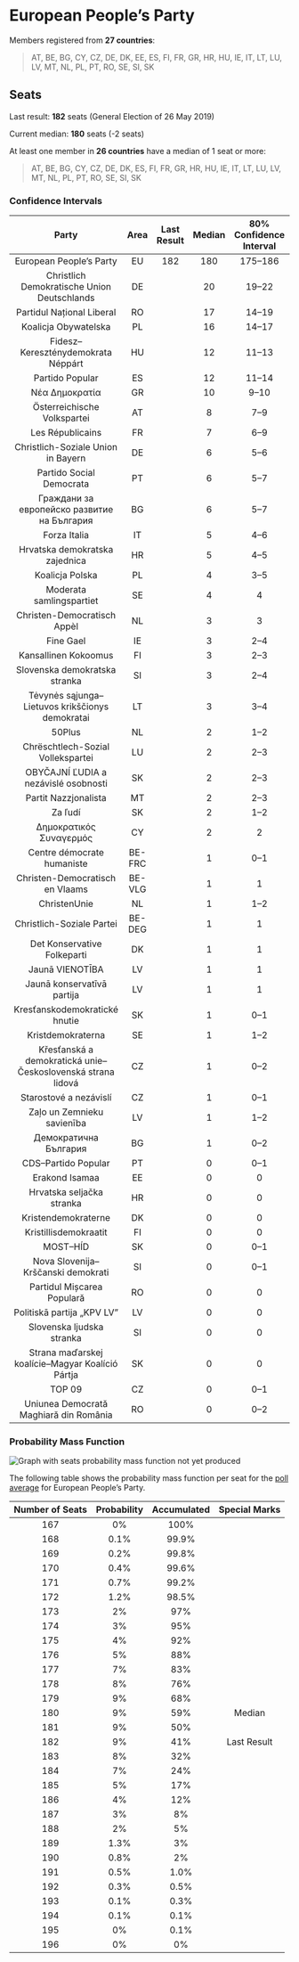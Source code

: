 # European People’s Party

Members registered from **27 countries**:

> AT, BE, BG, CY, CZ, DE, DK, EE, ES, FI, FR, GR, HR, HU, IE, IT, LT, LU, LV, MT, NL, PL, PT, RO, SE, SI, SK

## Seats

Last result: **182** seats (General Election of 26 May 2019)

Current median: **180** seats (-2 seats)

At least one member in **26 countries** have a median of 1 seat or more:

> AT, BE, BG, CY, CZ, DE, DK, ES, FI, FR, GR, HR, HU, IE, IT, LT, LU, LV, MT, NL, PL, PT, RO, SE, SI, SK

### Confidence Intervals

| Party | Area | Last Result | Median | 80% Confidence Interval | 90% Confidence Interval | 95% Confidence Interval | 99% Confidence Interval |
|:-----:|:----:|:-----------:|:------:|:-----------------------:|:-----------------------:|:-----------------------:|:-----------------------:|
| European People’s Party | EU | 182 | 180 | 175–186 | 174–188 | 172–189 | 170–192 |
| Christlich Demokratische Union Deutschlands | DE | | 20 | 19–22 | 19–24 | 18–24 | 17–24 |
| Partidul Național Liberal | RO | | 17 | 14–19 | 14–20 | 13–20 | 13–20 |
| Koalicja Obywatelska | PL | | 16 | 14–17 | 14–18 | 13–18 | 13–19 |
| Fidesz–Kereszténydemokrata Néppárt | HU | | 12 | 11–13 | 11–14 | 11–14 | 10–14 |
| Partido Popular | ES | | 12 | 11–14 | 10–14 | 10–14 | 9–15 |
| Νέα Δημοκρατία | GR | | 10 | 9–10 | 9–11 | 9–11 | 9–11 |
| Österreichische Volkspartei | AT | | 8 | 7–9 | 7–9 | 7–9 | 7–9 |
| Les Républicains | FR | | 7 | 6–9 | 6–9 | 5–9 | 5–10 |
| Christlich-Soziale Union in Bayern | DE | | 6 | 5–6 | 5–6 | 4–7 | 4–7 |
| Partido Social Democrata | PT | | 6 | 5–7 | 5–7 | 5–7 | 5–8 |
| Граждани за европейско развитие на България | BG | | 6 | 5–7 | 5–7 | 5–7 | 5–8 |
| Forza Italia | IT | | 5 | 4–6 | 4–6 | 4–7 | 0–8 |
| Hrvatska demokratska zajednica | HR | | 5 | 4–5 | 3–5 | 3–5 | 3–5 |
| Koalicja Polska | PL | | 4 | 3–5 | 3–5 | 3–5 | 3–6 |
| Moderata samlingspartiet | SE | | 4 | 4 | 3–5 | 3–5 | 3–5 |
| Christen-Democratisch Appèl | NL | | 3 | 3 | 3 | 2–3 | 2–4 |
| Fine Gael | IE | | 3 | 2–4 | 2–5 | 2–5 | 2–5 |
| Kansallinen Kokoomus | FI | | 3 | 2–3 | 2–3 | 2–3 | 2–3 |
| Slovenska demokratska stranka | SI | | 3 | 2–4 | 2–4 | 2–4 | 2–5 |
| Tėvynės sąjunga–Lietuvos krikščionys demokratai | LT | | 3 | 3–4 | 3–4 | 3–4 | 3–4 |
| 50Plus | NL | | 2 | 1–2 | 1–2 | 1–2 | 1–2 |
| Chrëschtlech-Sozial Vollekspartei | LU | | 2 | 2–3 | 2–3 | 2–3 | 2–3 |
| OBYČAJNÍ ĽUDIA a nezávislé osobnosti | SK | | 2 | 2–3 | 1–3 | 1–3 | 1–3 |
| Partit Nazzjonalista | MT | | 2 | 2–3 | 2–3 | 2–3 | 1–3 |
| Za ľudí | SK | | 2 | 1–2 | 1–2 | 1–2 | 1–2 |
| Δημοκρατικός Συναγερμός | CY | | 2 | 2 | 2 | 2 | 2 |
| Centre démocrate humaniste | BE-FRC | | 1 | 0–1 | 0–1 | 0–1 | 0–1 |
| Christen-Democratisch en Vlaams | BE-VLG | | 1 | 1 | 1–2 | 1–2 | 1–2 |
| ChristenUnie | NL | | 1 | 1–2 | 1–2 | 1–2 | 1–2 |
| Christlich-Soziale Partei | BE-DEG | | 1 | 1 | 1 | 1 | 1 |
| Det Konservative Folkeparti | DK | | 1 | 1 | 1 | 1 | 1 |
| Jaunā VIENOTĪBA | LV | | 1 | 1 | 1 | 1 | 1–2 |
| Jaunā konservatīvā partija | LV | | 1 | 1 | 1 | 1 | 1 |
| Kresťanskodemokratické hnutie | SK | | 1 | 0–1 | 0–1 | 0–2 | 0–2 |
| Kristdemokraterna | SE | | 1 | 1–2 | 1–2 | 1–2 | 1–2 |
| Křesťanská a demokratická unie–Československá strana lidová | CZ | | 1 | 0–2 | 0–2 | 0–2 | 0–2 |
| Starostové a nezávislí | CZ | | 1 | 0–1 | 0–1 | 0–2 | 0–2 |
| Zaļo un Zemnieku savienība | LV | | 1 | 1–2 | 1–2 | 1–2 | 1–2 |
| Демократична България | BG | | 1 | 0–2 | 0–2 | 0–2 | 0–2 |
| CDS–Partido Popular | PT | | 0 | 0–1 | 0–1 | 0–1 | 0–1 |
| Erakond Isamaa | EE | | 0 | 0 | 0 | 0–1 | 0–1 |
| Hrvatska seljačka stranka | HR | | 0 | 0 | 0 | 0 | 0 |
| Kristendemokraterne | DK | | 0 | 0 | 0 | 0 | 0 |
| Kristillisdemokraatit | FI | | 0 | 0 | 0 | 0 | 0 |
| MOST–HÍD | SK | | 0 | 0–1 | 0–1 | 0–1 | 0–1 |
| Nova Slovenija–Krščanski demokrati | SI | | 0 | 0–1 | 0–1 | 0–1 | 0–1 |
| Partidul Mișcarea Populară | RO | | 0 | 0 | 0 | 0–2 | 0–2 |
| Politiskā partija „KPV LV” | LV | | 0 | 0 | 0 | 0 | 0 |
| Slovenska ljudska stranka | SI | | 0 | 0 | 0 | 0 | 0 |
| Strana maďarskej koalície–Magyar Koalíció Pártja | SK | | 0 | 0 | 0 | 0–1 | 0–1 |
| TOP 09 | CZ | | 0 | 0–1 | 0–1 | 0–1 | 0–2 |
| Uniunea Democrată Maghiară din România | RO | | 0 | 0–2 | 0–2 | 0–2 | 0–2 |

### Probability Mass Function

![Graph with seats probability mass function not yet produced](average-2020-02-29-seats-pmf-europeanpeople’sparty.png "Seats Probability Mass Function")

The following table shows the probability mass function per seat for the [poll average](average-2020-02-29.html) for European People’s Party.

| Number of Seats | Probability | Accumulated | Special Marks |
|:---------------:|:-----------:|:-----------:|:-------------:|
| 167 | 0% | 100% |  |
| 168 | 0.1% | 99.9% |  |
| 169 | 0.2% | 99.8% |  |
| 170 | 0.4% | 99.6% |  |
| 171 | 0.7% | 99.2% |  |
| 172 | 1.2% | 98.5% |  |
| 173 | 2% | 97% |  |
| 174 | 3% | 95% |  |
| 175 | 4% | 92% |  |
| 176 | 5% | 88% |  |
| 177 | 7% | 83% |  |
| 178 | 8% | 76% |  |
| 179 | 9% | 68% |  |
| 180 | 9% | 59% | Median |
| 181 | 9% | 50% |  |
| 182 | 9% | 41% | Last Result |
| 183 | 8% | 32% |  |
| 184 | 7% | 24% |  |
| 185 | 5% | 17% |  |
| 186 | 4% | 12% |  |
| 187 | 3% | 8% |  |
| 188 | 2% | 5% |  |
| 189 | 1.3% | 3% |  |
| 190 | 0.8% | 2% |  |
| 191 | 0.5% | 1.0% |  |
| 192 | 0.3% | 0.5% |  |
| 193 | 0.1% | 0.3% |  |
| 194 | 0.1% | 0.1% |  |
| 195 | 0% | 0.1% |  |
| 196 | 0% | 0% |  |


